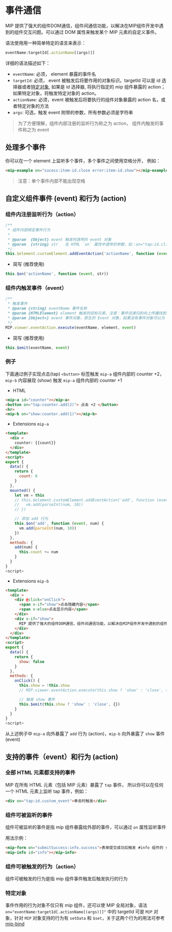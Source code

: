 # 事件通信

MIP 提供了强大的组件DOM通信，组件间通信功能，以解决在MIP组件开发中遇到的组件交互问题。可以通过 DOM 属性来触发某个 MIP 元素的自定义事件。

语法使用用一种简单特定的语言来表示：

```js
eventName:targetId[.actionName[(args)]]
```

详细的语法描述如下：

- `eventName`: 必须， element 暴露的事件名
- `targetId`: 必须， event 被触发后将要作用的对象标识。targetId 可以是 id 选择器或者[特定对象](#特定对象), 如果是 id 选择器, 将执行指定的 mip 组件暴露的 action；如果特定对象，将触发特定对象的 action。
- `actionName`: 必须，event 被触发后将要执行的组件对象暴露的 action 名，或者特定对象的方法
- `args`: 可选，触发 event 附带的参数，所有参数必须是字符串

> 为了方便理解，组件内部注册的监听行为称之为 action， 组件内触发的事件称之为 event

## 处理多个事件

你可以在一个 element 上监听多个事件，多个事件之间使用空格分开， 例如：

```html
<mip-example on="sucess:item-id.close error:item-id.show"></mip-example>
```

> 注意：单个事件内部不能出现空格

## 自定义组件事件 (event) 和行为 (action)

### 组件内注册监听行为（action）

```js
/**
 * 组件内部绑定事件行为
 *
 * @param  {Object} event 触发时透传的 event 对象
 * @param  {string} str   在 HTML `on` 属性中透传的参数，如：on="tap:id.click(test)"
 */
this.$element.customElement.addEventAction('actionName', function (event, str) {})
```

- 简写 (推荐使用)

```js
this.$on('actionName', function (event, str))
```

### 组件内触发事件（event）

```js
/**
 * 触发事件
 * @param {string} eventName 事件名称
 * @param {HTMLElement} element 触发的目标元素，注意：事件往递归的向上传播找到匹配 `on="eventName:xxx.xx` 并执行
 * @param {Object=} event 事件对象，原生的 Event 对象，如果没有事件对象可以为 {} 或不传 ，支持透传自定义参数，如：{userinfo: {}}
 */
MIP.viewer.eventAction.execute(eventName, element, event)
```

- 简写 (推荐使用)

```js
this.$emit(eventName, event)
```

### 例子

下面通过例子实现点击(tap) `<button>` 标签触发 `mip-a` 组件内部的 counter +2，`mip-b` 内容展现 (show) 触发 `mip-a` 组件内部的 counter +1

- HTML

```html
<mip-a id="counter"></mip-a>
<button on="tap:counter.add(2)"> 点击 +2 </button>
<hr>
<mip-b on="show:counter.add(1)"></mip-b>
```

- Extensions `mip-a`

```html
<template>
  <div >
    counter: {{count}}
  </div>
</template>
<script>
export {
  data() {
    return {
      count: 0
    }
  },
  mounted() {
    let vm = this
    // this.$element.customElement.addEventAction('add', function (event, num) {
    //   vm.add(parseInt(num, 10))
    // })

    // 添加 add 行为
    this.$on('add', function (event, num) {
      vm.add(parseInt(num, 10))
    })
  },
  methods: {
    add(num) {
      this.count += num
    }
  }
}
<script>
```

- Extensions `mip-b`

```html
<template>
  <div >
    <div @click="onClick">
      <span v-if="show">点击隐藏内容</span>
      <span v-else>点击显示内容</span>
    </div>
    <div v-if="show">
      MIP 提供了强大的组件DOM通信，组件间通信功能，以解决在MIP组件开发中遇到的组件交互问题。可以通过 DOM 属性来触发某个 MIP 元素的自定义事件。
    </div>
  </div>
</template>
<script>
export {
  data() {
    return {
      show: false
    }
  },
  methods: {
    onClick() {
      this.show = !this.show
      // MIP.viewer.eventAction.execute(this.show ? 'show' : 'close', this.$element, {})

      // 触发 show 事件
      this.$emit(this.show ? 'show' : 'close', {})
    }
  }
}
<script>
```

从上述例子中 `mip-a` 向外暴露了 `add` 行为 (action)，`mip-b` 向外暴露了 `show` 事件 (event)

## 支持的事件（event）和行为 (action)

### 全部 HTML 元素都支持的事件

MIP 在所有 HTML 元素（包括 MIP 元素）暴露了 `tap` 事件， 所以你可以在任何一个 HTML 元素上监听 tap 事件，例如：

```html
<div on="tap:id.custom_event">单击时触发</div>
```

### 组件可被监听的事件

组件可被监听的事件是指 mip 组件暴露给外部的事件，可以通过 `on` 属性监听事件

用法示例：

```html
<mip-form on="submitSuccess:info.success">表单提交成功后触发 #info 组件的 success 行为</mip-form>
<mip-info id="info"></mip-info>
```

### 组件可被触发的行为（action）

组件可被触发的行为是指 mip 组件事件触发后触发执行的行为

### 特定对象

事件作用的行为对象不仅只有 mip 组件，还可以使 MIP 全局对象，语法 `on="eventName:targetId[.actionName[(args)]]"` 中的 targetId 可是 `MIP` 对象，针对 `MIP` 对象支持的行为有 `setData` 和 `$set`，关于这两个行为的用法可参考[mip-bind](../extensions/builtin/mip-bind.md)

